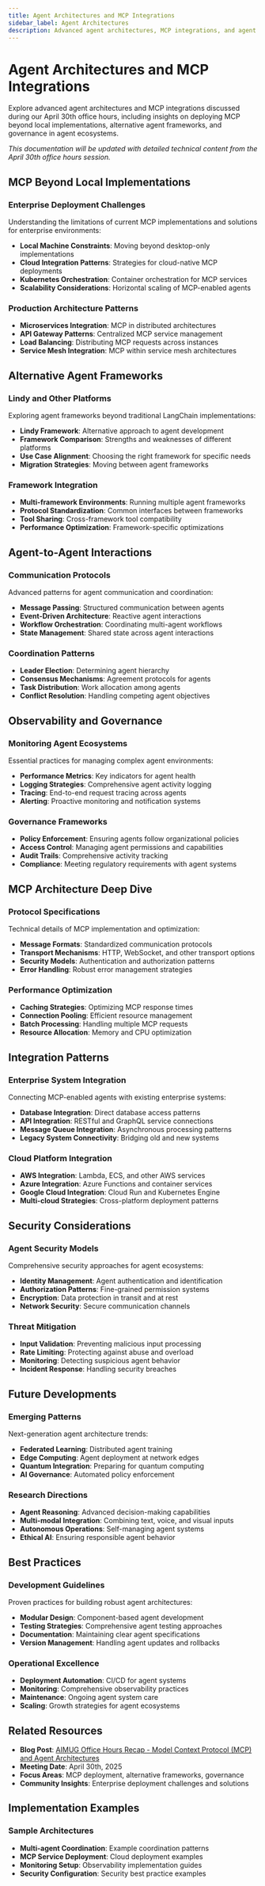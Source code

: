 ```yaml
---
title: Agent Architectures and MCP Integrations
sidebar_label: Agent Architectures
description: Advanced agent architectures, MCP integrations, and agent ecosystem governance
---
```


# Agent Architectures and MCP Integrations

Explore advanced agent architectures and MCP integrations discussed during our April 30th office hours, including insights on deploying MCP beyond local implementations, alternative agent frameworks, and governance in agent ecosystems.

*This documentation will be updated with detailed technical content from the April 30th office hours session.*

## MCP Beyond Local Implementations

### Enterprise Deployment Challenges
Understanding the limitations of current MCP implementations and solutions for enterprise environments:

- **Local Machine Constraints**: Moving beyond desktop-only implementations
- **Cloud Integration Patterns**: Strategies for cloud-native MCP deployments
- **Kubernetes Orchestration**: Container orchestration for MCP services
- **Scalability Considerations**: Horizontal scaling of MCP-enabled agents

### Production Architecture Patterns
- **Microservices Integration**: MCP in distributed architectures
- **API Gateway Patterns**: Centralized MCP service management
- **Load Balancing**: Distributing MCP requests across instances
- **Service Mesh Integration**: MCP within service mesh architectures

## Alternative Agent Frameworks

### Lindy and Other Platforms
Exploring agent frameworks beyond traditional LangChain implementations:

- **Lindy Framework**: Alternative approach to agent development
- **Framework Comparison**: Strengths and weaknesses of different platforms
- **Use Case Alignment**: Choosing the right framework for specific needs
- **Migration Strategies**: Moving between agent frameworks

### Framework Integration
- **Multi-framework Environments**: Running multiple agent frameworks
- **Protocol Standardization**: Common interfaces between frameworks
- **Tool Sharing**: Cross-framework tool compatibility
- **Performance Optimization**: Framework-specific optimizations

## Agent-to-Agent Interactions

### Communication Protocols
Advanced patterns for agent communication and coordination:

- **Message Passing**: Structured communication between agents
- **Event-Driven Architecture**: Reactive agent interactions
- **Workflow Orchestration**: Coordinating multi-agent workflows
- **State Management**: Shared state across agent interactions

### Coordination Patterns
- **Leader Election**: Determining agent hierarchy
- **Consensus Mechanisms**: Agreement protocols for agents
- **Task Distribution**: Work allocation among agents
- **Conflict Resolution**: Handling competing agent objectives

## Observability and Governance

### Monitoring Agent Ecosystems
Essential practices for managing complex agent environments:

- **Performance Metrics**: Key indicators for agent health
- **Logging Strategies**: Comprehensive agent activity logging
- **Tracing**: End-to-end request tracing across agents
- **Alerting**: Proactive monitoring and notification systems

### Governance Frameworks
- **Policy Enforcement**: Ensuring agents follow organizational policies
- **Access Control**: Managing agent permissions and capabilities
- **Audit Trails**: Comprehensive activity tracking
- **Compliance**: Meeting regulatory requirements with agent systems

## MCP Architecture Deep Dive

### Protocol Specifications
Technical details of MCP implementation and optimization:

- **Message Formats**: Standardized communication protocols
- **Transport Mechanisms**: HTTP, WebSocket, and other transport options
- **Security Models**: Authentication and authorization patterns
- **Error Handling**: Robust error management strategies

### Performance Optimization
- **Caching Strategies**: Optimizing MCP response times
- **Connection Pooling**: Efficient resource management
- **Batch Processing**: Handling multiple MCP requests
- **Resource Allocation**: Memory and CPU optimization

## Integration Patterns

### Enterprise System Integration
Connecting MCP-enabled agents with existing enterprise systems:

- **Database Integration**: Direct database access patterns
- **API Integration**: RESTful and GraphQL service connections
- **Message Queue Integration**: Asynchronous processing patterns
- **Legacy System Connectivity**: Bridging old and new systems

### Cloud Platform Integration
- **AWS Integration**: Lambda, ECS, and other AWS services
- **Azure Integration**: Azure Functions and container services
- **Google Cloud Integration**: Cloud Run and Kubernetes Engine
- **Multi-cloud Strategies**: Cross-platform deployment patterns

## Security Considerations

### Agent Security Models
Comprehensive security approaches for agent ecosystems:

- **Identity Management**: Agent authentication and identification
- **Authorization Patterns**: Fine-grained permission systems
- **Encryption**: Data protection in transit and at rest
- **Network Security**: Secure communication channels

### Threat Mitigation
- **Input Validation**: Preventing malicious input processing
- **Rate Limiting**: Protecting against abuse and overload
- **Monitoring**: Detecting suspicious agent behavior
- **Incident Response**: Handling security breaches

## Future Developments

### Emerging Patterns
Next-generation agent architecture trends:

- **Federated Learning**: Distributed agent training
- **Edge Computing**: Agent deployment at network edges
- **Quantum Integration**: Preparing for quantum computing
- **AI Governance**: Automated policy enforcement

### Research Directions
- **Agent Reasoning**: Advanced decision-making capabilities
- **Multi-modal Integration**: Combining text, voice, and visual inputs
- **Autonomous Operations**: Self-managing agent systems
- **Ethical AI**: Ensuring responsible agent behavior

## Best Practices

### Development Guidelines
Proven practices for building robust agent architectures:

- **Modular Design**: Component-based agent development
- **Testing Strategies**: Comprehensive agent testing approaches
- **Documentation**: Maintaining clear agent specifications
- **Version Management**: Handling agent updates and rollbacks

### Operational Excellence
- **Deployment Automation**: CI/CD for agent systems
- **Monitoring**: Comprehensive observability practices
- **Maintenance**: Ongoing agent system care
- **Scaling**: Growth strategies for agent ecosystems

## Related Resources

- **Blog Post**: [AIMUG Office Hours Recap - Model Context Protocol (MCP) and Agent Architectures](/blog/aimug-office-hours-mcp-agent-architectures)
- **Meeting Date**: April 30th, 2025
- **Focus Areas**: MCP deployment, alternative frameworks, governance
- **Community Insights**: Enterprise deployment challenges and solutions

## Implementation Examples

### Sample Architectures
- **Multi-agent Coordination**: Example coordination patterns
- **MCP Service Deployment**: Cloud deployment examples
- **Monitoring Setup**: Observability implementation guides
- **Security Configuration**: Security best practice examples
